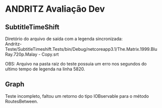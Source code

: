 # ANDRITZ Avaliação Dev

## SubtitleTimeShift
<p>Diretório do arquivo de saída com a legenda sincronizada: <br>
 Andritz-Teste/SubtitleTimeshift.Tests/bin/Debug/netcoreapp3.1/The.Matrix.1999.BluRay.720p.Malay - Copy.srt </p>
<p>OBS: Arquivo na pasta raiz do teste possuia um erro nos segundos do ultimo tempo de legenda na linha 5820.</p>

## Graph
<p>Teste incompleto, faltou um retorno do tipo IOBservable para o método RoutesBetween.</p>
